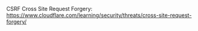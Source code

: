 CSRF Cross Site Request Forgery: https://www.cloudflare.com/learning/security/threats/cross-site-request-forgery/
